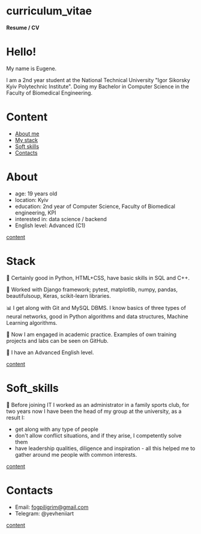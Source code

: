 # curriculum_vitae
**Resume / CV**


# Hello!
<p>My name is Eugene.</p>
<p>
    I am a 2nd year student at the National Technical University
    "Igor Sikorsky Kyiv Polytechnic Institute".
    Doing my Bachelor in Computer Science in the Faculty of Biomedical Engineering.
</p>


# Content
- [About me](#about)
- [My stack](#stack)
- [Soft skills](#soft_skills)
- [Contacts](#contacts)


# About
- age: 19 years old
- location: Kyiv
- education: 2nd year of Computer Science, Faculty of Biomedical engineering, KPI
- interested in: data science / backend
- English level: Advanced (C1)

[content](#content)


# Stack
<p>
    🐍 Certainly good in Python, HTML+CSS, have basic skills in SQL and C++.
</p>
<p>
    📂 Worked with Django framework; pytest, matplotlib, numpy, pandas,
      beautifulsoup, Keras, scikit-learn libraries.
</p>
<p>
    📊 I get along with Git and MySQL DBMS. I know basics of three types of neural networks,
    good in Python algorithms and data structures, Machine Learning algorithms.
</p>
<p>
    🌱 Now I am engaged in academic practice. Examples of own training projects
     and labs can be seen on GitHub.
</p>
<p>
    🎤 I have an Advanced English level.
</p>

[content](#content)


# Soft_skills
<p>
    💁 Before joining IT I worked as an administrator in a family sports club,
     for two years now I have been the head of my group at the university,
     as a result I:
</p>

- get along with any type of people
- don't allow conflict situations, and if they arise, I competently solve them
- have leadership qualities, diligence and inspiration - all this
  helped me to gather around me people with common interests.

[content](#content)


# Contacts
- Email: fogpiligrim@gmail.com
- Telegram: @yevheniiart

[content](#content)
